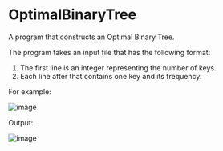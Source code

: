 # OptimalBinaryTree

A program that constructs an Optimal Binary Tree.

The program takes an input file that has the following format:
1. The first line is an integer representing the number of keys.
2. Each line after that contains one key and its frequency.

For example:

![image](https://user-images.githubusercontent.com/54428986/134128834-2a5667bc-7cc7-4b4a-b5bd-cc14ae3d678d.png)

Output:

![image](https://user-images.githubusercontent.com/54428986/134128861-1e7f8cd1-33b2-43b7-9348-67c342091912.png)
